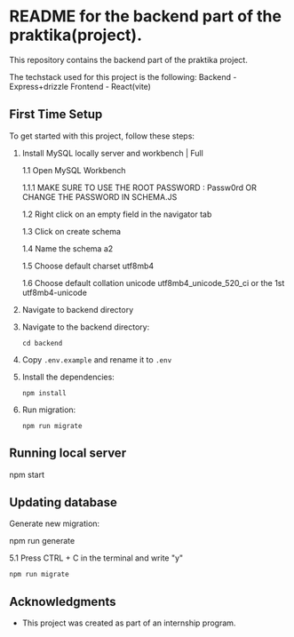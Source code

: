 # README for the backend part of the praktika(project).

This repository contains the backend part of the praktika project.

The techstack used for this project is the following:
Backend - Express+drizzle
Frontend - React(vite)

## First Time Setup

To get started with this project, follow these steps:

1. Install MySQL locally server and workbench | Full

   1.1 Open MySQL Workbench

   1.1.1 MAKE SURE TO USE THE ROOT PASSWORD : Passw0rd OR CHANGE THE PASSWORD IN SCHEMA.JS

   1.2 Right click on an empty field in the navigator tab

   1.3 Click on create schema

   1.4 Name the schema a2

   1.5 Choose default charset utf8mb4

   1.6 Choose default collation unicode utf8mb4_unicode_520_ci or the 1st utf8mb4-unicode

2. Navigate to backend directory

3. Navigate to the backend directory:

   ```
   cd backend
   ```

4. Copy `.env.example` and rename it to `.env`

5. Install the dependencies:

   ```
   npm install
   ```

6. Run migration:

   ```
   npm run migrate
   ```

## Running local server

   npm start

## Updating database

Generate new migration:

   npm run generate


5.1 Press CTRL + C in the terminal and write "y"

```
npm run migrate
```

## Acknowledgments

- This project was created as part of an internship program.

```

```
